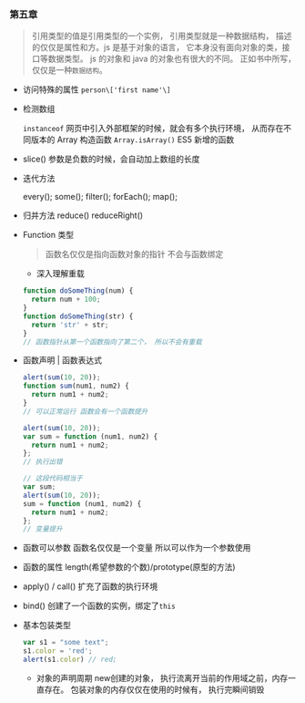 ### 第五章

> 引用类型的值是引用类型的一个实例， 引用类型就是一种数据结构， 描述的仅仅是属性和方。js 是基于对象的语言， 它本身没有面向对象的类，接口等数据类型。 js 的对象和 java 的对象也有很大的不同。 正如书中所写，仅仅是一种`数据结构`。

- 访问特殊的属性
  `person\['first name'\]`

- 检测数组

  `instanceof` 网页中引入外部框架的时候，就会有多个执行环境， 从而存在不同版本的 Array 构造函数
  `Array.isArray()` ES5 新增的函数

- slice()
  参数是负数的时候，会自动加上数组的长度

- 迭代方法

  every();
  some();
  filter();
  forEach();
  map();

- 归并方法
  reduce()
  reduceRight()

- Function 类型

  > 函数名仅仅是指向函数对象的指针 不会与函数绑定

  - 深入理解重载

  ```javascript
  function doSomeThing(num) {
    return num + 100;
  }
  function doSomeThing(str) {
    return 'str' + str;
  }
  // 函数指针从第一个函数指向了第二个， 所以不会有重载
  ```

- 函数声明 | 函数表达式

  ```javascript
  alert(sum(10, 20));
  function sum(num1, num2) {
    return num1 + num2;
  }
  // 可以正常运行 函数会有一个函数提升

  alert(sum(10, 20));
  var sum = function (num1, num2) {
    return num1 + num2;
  };
  // 执行出错

  // 这段代码相当于
  var sum;
  alert(sum(10, 20));
  sum = function (num1, num2) {
    return num1 + num2;
  };
  // 变量提升
  ```

- 函数可以参数
  函数名仅仅是一个变量 所以可以作为一个参数使用

- 函数的属性
   length(希望参数的个数)/prototype(原型的方法)

- apply() / call()
  扩充了函数的执行环境

- bind()
  创建了一个函数的实例，绑定了`this`


- 基本包装类型
  ```javascript
  var s1 = "some text";
  s1.color = 'red';
  alert(s1.color) // red;
  ```
  + 对象的声明周期 new创建的对象， 执行流离开当前的作用域之前，内存一直存在。 包装对象的内存仅仅在使用的时候有， 执行完瞬间销毁